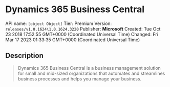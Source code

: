 # Dynamics 365 Business Central
API name: `[object Object]`
Tier: Premium
Version: `releases/v1.0.1624\1.0.1624.3220`
Publisher: **Microsoft**
Created: Tue Oct 23 2018 17:52:55 GMT+0000 (Coordinated Universal Time)
Changed: Fri Mar 17 2023 01:33:35 GMT+0000 (Coordinated Universal Time)

## Description
> Dynamics 365 Business Central is a business management solution for small and mid-sized organizations that automates and streamlines business processes and helps you manage your business.
